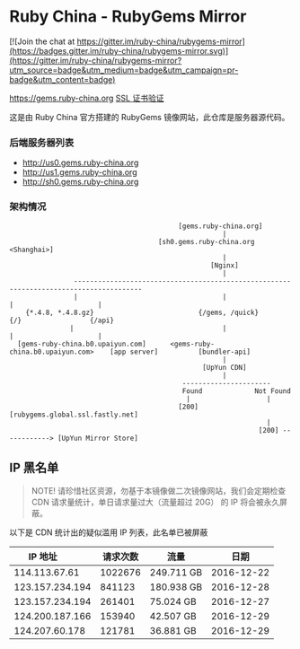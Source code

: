 # Ruby China - RubyGems Mirror

[![Join the chat at https://gitter.im/ruby-china/rubygems-mirror](https://badges.gitter.im/ruby-china/rubygems-mirror.svg)](https://gitter.im/ruby-china/rubygems-mirror?utm_source=badge&utm_medium=badge&utm_campaign=pr-badge&utm_content=badge)

https://gems.ruby-china.org [SSL 证书验证](https://www.ssllabs.com/ssltest/analyze.html?d=gems.ruby-china.org)

这是由 Ruby China 官方搭建的 RubyGems 镜像网站，此仓库是服务器源代码。

### 后端服务器列表

- http://us0.gems.ruby-china.org
- http://us1.gems.ruby-china.org
- http://sh0.gems.ruby-china.org

### 架构情况

```
                                          [gems.ruby-china.org]
                                                     |
                                     [sh0.gems.ruby-china.org <Shanghai>]
                                                     |
                                                  [Nginx]
                                                     |
                ---------------------------------------------------------------------------------------
                |                                    |                          |                     |
    {*.4.8, *.4.8.gz}                          {/gems, /quick}                 {/}                 {/api}
               |                                     |                          |                     |
  [gems-ruby-china.b0.upaiyun.com]      <gems-ruby-china.b0.upaiyun.com>    [app server]          [bundler-api]
                                                     |
                                                [UpYun CDN]
                                                     |
                                           ----------------------
                                           Found             Not Found
                                            |                   |
                                          [200]       [rubygems.global.ssl.fastly.net]
                                                                |
                                                              [200] ------------> [UpYun Mirror Store]

```


## IP 黑名单

> NOTE! 请珍惜社区资源，勿基于本镜像做二次镜像网站，我们会定期检查 CDN 请求量统计，单日请求量过大（流量超过 20G） 的 IP 将会被永久屏蔽。

以下是 CDN 统计出的疑似滥用 IP 列表，此名单已被屏蔽

| IP 地址         | 请求次数 | 流量 | 日期 |
| --------------- | ------ | --------- | --------- |
| 114.113.67.61   | 1022676 | 249.711 GB | 2016-12-22 |
| 123.157.234.194 | 841123 | 180.938 GB | 2016-12-28 |
| 123.157.234.194 | 261401 | 75.024 GB | 2016-12-27 |
| 124.200.187.166 | 153940 | 42.507 GB | 2016-12-29 |
| 124.207.60.178  | 121781 | 36.881 GB | 2016-12-29 |

